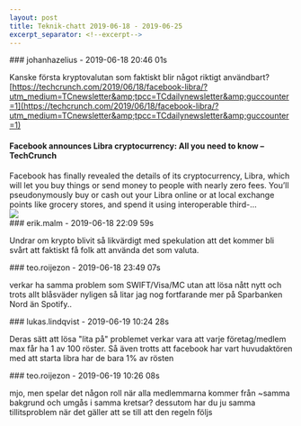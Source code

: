```yaml
---
layout: post
title: Teknik-chatt 2019-06-18 - 2019-06-25
excerpt_separator: <!--excerpt-->
---
```

<section class="message" markdown="1">
### johanhazelius - 2019-06-18 20:46 01s

Kanske första kryptovalutan som faktiskt blir något riktigt användbart? [https://techcrunch.com/2019/06/18/facebook-libra/?utm_medium=TCnewsletter&amp;tpcc=TCdailynewsletter&amp;guccounter=1](https://techcrunch.com/2019/06/18/facebook-libra/?utm_medium=TCnewsletter&amp;tpcc=TCdailynewsletter&amp;guccounter=1)

<div class="attachment"><h4>Facebook announces Libra cryptocurrency: All you need to know – TechCrunch</h4><div class="text">Facebook has finally revealed the details of its cryptocurrency, Libra, which will let you buy things or send money to people with nearly zero fees. You’ll pseudonymously buy or cash out your Libra online or at local exchange points like grocery stores, and spend it using interoperable third-…</div>
<a href="https://techcrunch.com/2019/06/18/facebook-libra/?utm_medium=TCnewsletter&amp;tpcc=TCdailynewsletter&amp;guccounter=1"><img src="https://techcrunch.com/wp-content/uploads/2019/06/Facebook-Libra.png?w=713" fallback="Facebook announces Libra cryptocurrency: All you need to know – TechCrunch"/></a></div>
    
</section>
<section class="message" markdown="1">
### erik.malm - 2019-06-18 22:09 59s

Undrar om krypto blivit så likvärdigt med spekulation att det kommer bli svårt att faktiskt få folk att använda det som valuta.
</section>
<section class="message" markdown="1">
### teo.roijezon - 2019-06-18 23:49 07s

verkar ha samma problem som SWIFT/Visa/MC utan att lösa nått nytt
och trots allt blåsväder nyligen så litar jag nog fortfarande mer på Sparbanken Nord än Spotify..
</section>
<section class="message" markdown="1">
### lukas.lindqvist - 2019-06-19 10:24 28s

Deras sätt att lösa "lita på" problemet verkar vara att varje företag/medlem max får ha 1 av 100 röster.
Så även trotts att facebook har vart huvudaktören med att starta libra har de bara 1% av rösten
</section>
<section class="message" markdown="1">
### teo.roijezon - 2019-06-19 10:26 08s

mjo, men spelar det någon roll när alla medlemmarna kommer från ~samma bakgrund och umgås i samma kretsar?
dessutom har du ju samma tillitsproblem när det gäller att se till att den regeln följs

<!--excerpt-->
</section>